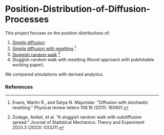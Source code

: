 # Position-Distribution-of-Diffusion-Processes
This project focuses on the position distributions of:
1. [Simple diffusion](https://github.com/Theophilus-Dwamena/Position-Distribution-of-Diffusion-Processes/blob/main/Simple%20diffusion.ipynb)
2. [Simple diffusion with resetting](https://github.com/Theophilus-Dwamena/Position-Distribution-of-Diffusion-Processes/blob/main/Simple%20diffusion%20with%20resetting.ipynb) [^2]
3. [Sluggish random walk](https://github.com/Theophilus-Dwamena/Position-Distribution-of-Diffusion-Processes/blob/main/Simple%20diffusion.ipynb) [^1]
4. Sluggish random walk with resetting (Novel approach with publishable working paper).

We compared simulations with derived analytics.



### References
[^1]: Zodage, Aniket, et al. "A sluggish random walk with subdiffusive spread." Journal of Statistical Mechanics: Theory and Experiment 2023.3 (2023): 033211.

[^2]: Evans, Martin R., and Satya N. Majumdar. "Diffusion with stochastic resetting." Physical review letters 106.16 (2011): 160601.
